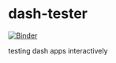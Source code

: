 # dash-tester
[![Binder](https://mybinder.org/badge_logo.svg)](https://mybinder.org/v2/gh/surchs/dash-tester/HEAD)


testing dash apps interactively
